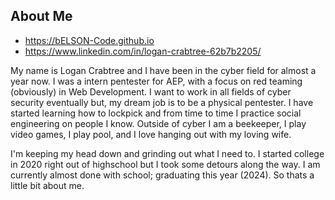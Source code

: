 <h2>About Me</h2>

- <a href="https://bELSON-Code.github.io" target="_blank">https://bELSON-Code.github.io</a>
- https://www.linkedin.com/in/logan-crabtree-62b7b2205/

My name is Logan Crabtree and I have been in the cyber field for almost a year now. 
I was a intern pentester for AEP, with a focus on red teaming (obviously) in Web Development. 
I want to work in all fields of cyber security eventually but, my dream job is to be a physical 
pentester. I have started learning how to lockpick and from time to time I practice social engineering on
people I know. Outside of cyber I am a beekeeper, I play video games, I play pool, and I love hanging out with my loving wife.

I'm keeping my head down and grinding out what I need to. I started college in 2020 right out 
of highschool but I took some detours along the way. I am currently
almost done with school; graduating this year (2024). So thats a little bit about me.

